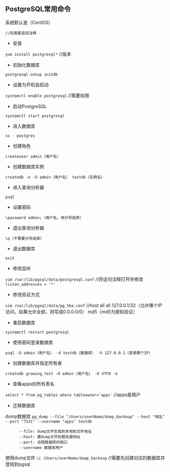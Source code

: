 PostgreSQL常用命令 
---
系统默认是（CentOS）

```//后面是追加注释```

* 安装

```yum install postgresql*``` //版本

* 初始化数据库
  
```postgresql-setup initdb```

* 设置为开机自启动
  
```systemctl enable postgresql``` //需要权限

* 启动PostgreSQL

```systemctl start postgresql```

* 进入数据库
  
```su - postgres``` 

* 创建角色
  
```createuser admin（用户名）```

* 创建数据库实例

```createdb -e -O admin（用户名） testdb（实例名）```

* 进入查询分析器

```psql```

* 设置密码
  
```\password admin;（用户名，用分号结束）```

* 退出查询分析器
  
```\q（不需要分号结束）```

* 退出数据库
  
```exit```

* 修改监听
  
```vim /var/lib/pgsql/data/postgresql.conf``` //将这句注释打开并修改```listen_addresses = '*'```

* 修改验证方式
  
```vim /var/lib/pgsql/data/pg_hba.conf``` //host  all  all  127.0.0.1/32（允许哪个IP访问，如果允许全部，则写成0.0.0.0/0）  md5（md5为密码验证）  

* 重启数据库
  
```systemctl restart postgresql```

* 使用密码登录数据库
  
```psql -U admin（用户名） -d testdb（数据库） -h 127.0.0.1（登录哪个IP）```

* 创建数据库并指定所有者

```createdb growing_test -O admin（用户名） -E UTF8 -e```

* 查看apps的所有表名 

```select * from pg_tables where tableowner='apps'``` //apps是用户

* 迁移数据库

dump数据库
```pg_dump --file "/Users/userName/dump_backoup" --host "域名" --port "7531" --username "apps" testdb ```
          
          --file: dump文件生成到本地到文件地址
          --host: 要dump文件到服务器地址
          --port: 远程数据库的端口
          --username 数据库用户


使用dump文件
 ```\i /Users/userName/dump_backoup``` //需要先创建对应的数据库并登陆到pgsql

